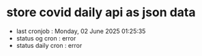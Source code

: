 # store covid daily api as json data

- last cronjob : Monday, 02 June 2025 01:25:35
- status og cron : error
- status daily cron : error
      
      